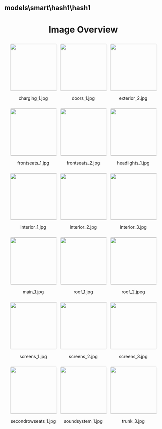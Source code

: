 ## models\smart\hash1\hash1
<style>
    .image-gallery {
        display: flex;
        flex-wrap: wrap;
        gap: 10px;
        justify-content: center;
        padding: 10px;
    }
    .image-gallery img {
        width: 150px;
        height: auto;
        border: 1px solid #ddd;
        border-radius: 5px;
    }
    .image-gallery div {
        flex: 1 1 calc(33.333% - 20px); /* Three images per row on large screens */
        max-width: 150px;
        text-align: center;
    }
    @media (max-width: 768px) {
        .image-gallery div {
            flex: 1 1 calc(50% - 20px); /* Two images per row on medium screens */
        }
    }
    @media (max-width: 480px) {
        .image-gallery div {
            flex: 1 1 100%; /* One image per row on small screens */
        }
    }
</style>
<h1 style ="text-align: center;"> Image Overview </h1> <div class="image-gallery">
<div>
<img src="https://media.evkx.net/multimedia/models/smart/hash1/hash1/charging_1_st.jpg">
<p>charging_1.jpg</p>
</div>
<div>
<img src="https://media.evkx.net/multimedia/models/smart/hash1/hash1/doors_1_st.jpg">
<p>doors_1.jpg</p>
</div>
<div>
<img src="https://media.evkx.net/multimedia/models/smart/hash1/hash1/exterior_2_st.jpg">
<p>exterior_2.jpg</p>
</div>
<div>
<img src="https://media.evkx.net/multimedia/models/smart/hash1/hash1/frontseats_1_st.jpg">
<p>frontseats_1.jpg</p>
</div>
<div>
<img src="https://media.evkx.net/multimedia/models/smart/hash1/hash1/frontseats_2_st.jpg">
<p>frontseats_2.jpg</p>
</div>
<div>
<img src="https://media.evkx.net/multimedia/models/smart/hash1/hash1/headlights_1_st.jpg">
<p>headlights_1.jpg</p>
</div>
<div>
<img src="https://media.evkx.net/multimedia/models/smart/hash1/hash1/interior_1_st.jpg">
<p>interior_1.jpg</p>
</div>
<div>
<img src="https://media.evkx.net/multimedia/models/smart/hash1/hash1/interior_2_st.jpg">
<p>interior_2.jpg</p>
</div>
<div>
<img src="https://media.evkx.net/multimedia/models/smart/hash1/hash1/interior_3_st.jpg">
<p>interior_3.jpg</p>
</div>
<div>
<img src="https://media.evkx.net/multimedia/models/smart/hash1/hash1/main_1_st.jpg">
<p>main_1.jpg</p>
</div>
<div>
<img src="https://media.evkx.net/multimedia/models/smart/hash1/hash1/roof_1_st.jpg">
<p>roof_1.jpg</p>
</div>
<div>
<img src="https://media.evkx.net/multimedia/models/smart/hash1/hash1/roof_2_st.jpeg">
<p>roof_2.jpeg</p>
</div>
<div>
<img src="https://media.evkx.net/multimedia/models/smart/hash1/hash1/screens_1_st.jpg">
<p>screens_1.jpg</p>
</div>
<div>
<img src="https://media.evkx.net/multimedia/models/smart/hash1/hash1/screens_2_st.jpg">
<p>screens_2.jpg</p>
</div>
<div>
<img src="https://media.evkx.net/multimedia/models/smart/hash1/hash1/screens_3_st.jpg">
<p>screens_3.jpg</p>
</div>
<div>
<img src="https://media.evkx.net/multimedia/models/smart/hash1/hash1/secondrowseats_1_st.jpg">
<p>secondrowseats_1.jpg</p>
</div>
<div>
<img src="https://media.evkx.net/multimedia/models/smart/hash1/hash1/soundsystem_1_st.jpg">
<p>soundsystem_1.jpg</p>
</div>
<div>
<img src="https://media.evkx.net/multimedia/models/smart/hash1/hash1/trunk_3_st.jpg">
<p>trunk_3.jpg</p>
</div>
</div>
